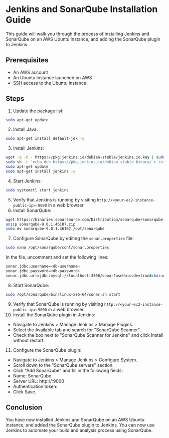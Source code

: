 # Jenkins and SonarQube Installation Guide
This guide will walk you through the process of installing Jenkins and SonarQube on an AWS Ubuntu instance, and adding the SonarQube plugin to Jenkins.

## Prerequisites
- An AWS account
- An Ubuntu instance launched on AWS
- SSH access to the Ubuntu instance
## Steps
1. Update the package list:
```bash
sudo apt-get update
```
2. Install Java:
```bash
sudo apt-get install default-jdk -y
```
3. Install Jenkins:
```bash
wget -q -O - https://pkg.jenkins.io/debian-stable/jenkins.io.key | sudo apt-key add -
sudo sh -c 'echo deb https://pkg.jenkins.io/debian-stable binary/ > /etc/apt/sources.list.d/jenkins.list'
sudo apt-get update
sudo apt-get install jenkins -y
```
4. Start Jenkins:
```bash
sudo systemctl start jenkins
```
5. Verify that Jenkins is running by visiting `http://<your-ec2-instance-public-ip>:8080` in a web browser.
6. Install SonarQube:
```bash
wget https://binaries.sonarsource.com/Distribution/sonarqube/sonarqube-9.0.1.46107.zip
unzip sonarqube-9.0.1.46107.zip
sudo mv sonarqube-9.0.1.46107 /opt/sonarqube
```
7. Configure SonarQube by editing the `sonar.properties` file:
```bash
sudo nano /opt/sonarqube/conf/sonar.properties
```
In the file, uncomment and set the following lines:
```bash
sonar.jdbc.username=<db-username>
sonar.jdbc.password=<db-password>
sonar.jdbc.url=jdbc:mysql://localhost:3306/sonar?useUnicode=true&characterEncoding=utf8&rewriteBatchedStatements=true&useConfigs=maxPerformance
```
8. Start SonarQube:
```bash
sudo /opt/sonarqube/bin/linux-x86-64/sonar.sh start
```
9. Verify that SonarQube is running by visiting `http://<your-ec2-instance-public-ip>:9000` in a web browser.
10. Install the SonarQube plugin in Jenkins:
- Navigate to Jenkins > Manage Jenkins > Manage Plugins.
- Select the Available tab and search for "SonarQube Scanner".
- Check the box next to "SonarQube Scanner for Jenkins" and click Install without restart.
11. Configure the SonarQube plugin:
- Navigate to Jenkins > Manage Jenkins > Configure System.
- Scroll down to the "SonarQube servers" section.
- Click "Add SonarQube" and fill in the following fields:
 - Name: SonarQube
 - Server URL: http://<your-ec2-instance-public-ip>:9000
 - Authentication token: <your-sonarqube-auth-token>
- Click Save.
## Conclusion
You have now installed Jenkins and SonarQube on an AWS Ubuntu instance, and added the SonarQube plugin to Jenkins. You can now use Jenkins to automate your build and analysis process using SonarQube.